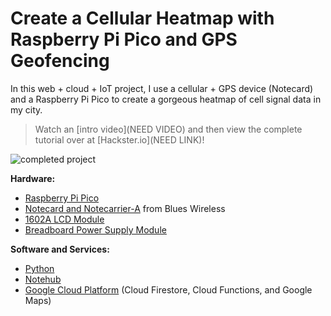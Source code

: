 # Create a Cellular Heatmap with Raspberry Pi Pico and GPS Geofencing

In this web + cloud + IoT project, I use a cellular + GPS device (Notecard) and
a Raspberry Pi Pico to create a gorgeous heatmap of cell signal data in my city.

> Watch an [intro video](NEED VIDEO) and then view the complete tutorial over at
> [Hackster.io](NEED LINK)!

![completed project](IMAGE)

**Hardware:**

- [Raspberry Pi Pico]()
- [Notecard and Notecarrier-A](https://blues.io/products/) from Blues Wireless
- [1602A LCD Module](https://www.sunfounder.com/products/i2c-lcd1602-module)
- [Breadboard Power Supply Module](https://smile.amazon.com/gp/product/B08JYPMCZY/ref=ppx_yo_dt_b_asin_title_o00_s00?ie=UTF8&psc=1)

**Software and Services:**

- [Python](https://www.python.org/)
- [Notehub](https://blues.io/services/)
- [Google Cloud Platform](https://cloud.google.com/) (Cloud Firestore, Cloud
  Functions, and Google Maps)
